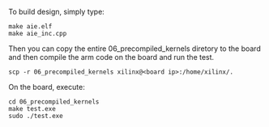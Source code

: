 To build design, simply type:
```
make aie.elf
make aie_inc.cpp
```
Then you can copy the entire 06_precompiled_kernels diretory to the board and then compile the arm code on the board and run the test.
```
scp -r 06_precompiled_kernels xilinx@<board ip>:/home/xilinx/.
```

On the board, execute:
```
cd 06_precompiled_kernels
make test.exe
sudo ./test.exe
```

